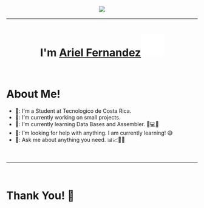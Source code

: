 <p align="center">
  <img src="https://miro.medium.com/max/2048/1*OohqW5DGh9CQS4hLY5FXzA.png" height="230"/>
</p>
<hr>
<h1 align="center">I'm <a href="https://github.com/Aryagm">Ariel Fernandez<a><img src="https://github.com/Kathryn-Jie/Kathryn-Jie/blob/main/wave.gif" width="60px"/></h1>
<Br>
<h1>About Me!</h1>

- 🏫: I'm a Student at Tecnologico de Costa Rica.
- 🔭: I’m currently working on small projects.
- 🌱: I’m currently learning Data Bases and Assembler. 🧠💻🤖
- 🤔: I’m looking for help with anything. I am currently learning! 😅
- 💬: Ask me about anything you need. 📊📈🤖🧠
  

<Br>
<hr>
<Br>
<h1>Thank You! 🤵 </h1>
<Br>
